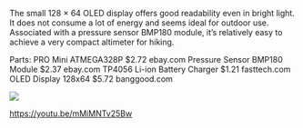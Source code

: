 The small 128 × 64 OLED display offers good readability even in bright light. It does not consume a lot of energy and seems ideal for outdoor use. Associated with a pressure sensor BMP180 module, it’s relatively easy to achieve a very compact altimeter for hiking.

Parts:
PRO Mini ATMEGA328P	$2.72	ebay.com
Pressure Sensor BMP180 Module	$2.37	ebay.com
TP4056 Li-ion Battery Charger	$1.21	fasttech.com
OLED Display 128x64	$5.72	banggood.com

<img src="http://electro.olganet.com/wp-content/uploads/2014/03/diagramme_tiny_altimeter.jpg">


https://youtu.be/mMiMNTv25Bw

